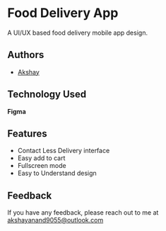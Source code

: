 
# Food Delivery App

A UI/UX based food delivery mobile app design. 


## Authors

- [Akshay](https://github.com/Akshay9055)


## Technology Used  

  **Figma**




## Features

- Contact Less Delivery interface
- Easy add to cart 
- Fullscreen mode
- Easy to Understand design


## Feedback

If you have any feedback, please reach out to me at akshayanand9055@outlook.com

